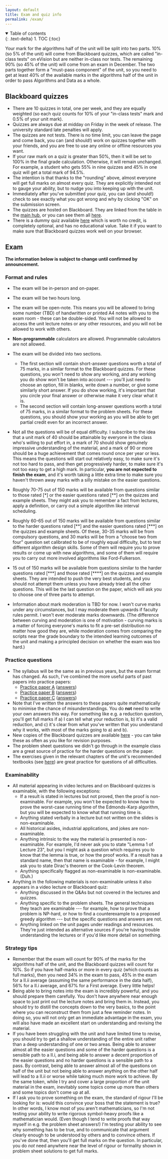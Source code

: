 ```yaml
---
layout: default
title: Exam and quiz info
permalink: /exam/
---
```

<details open markdown="block">
<summary>
Table of contents
</summary>
{: .text-delta}
1. TOC
{:toc}
</details>

Your mark for the algorithms half of the unit will be split into two parts. 10% (so 5% of the unit) will come from Blackboard quizzes, which are called "in-class tests" on eVision but are neither in-class nor tests. The remaining 90% (so 45% of the unit) will come from an exam in December. The two parts together form a "must-pass component" of the unit, so you need to get at least 40% of the available marks in the algorithms half of the unit in order to pass Algorithms and Data as a whole.

## Blackboard quizzes

* There are 10 quizzes in total, one per week, and they are equally weighted (so each quiz counts for 10% of your "in-class tests" mark and 0.5% of your unit mark).
* Quizzes are always due at midday on Friday in the week of release. The university standard late penalties will apply.
* The quizzes are not tests. There is no time limit, you can leave the page and come back, you can (and should!) work on quizzes together with your friends, and you are free to use any online or offline resources you want.
* If your raw mark on a quiz is greater than 50%, then it will be set to 100% in the final grade calculation. Otherwise, it will remain unchanged. For example, a student who gets 55% in nine quizzes and 45% in one quiz will get a total mark of 94.5%.
* The intention is that thanks to the "rounding" above, almost everyone will get full marks on almost every quiz. They are explicitly intended not to gauge your ability, but to nudge you into keeping up with the unit.
* Immediately after you've submitted your quiz, you can (and should!) check to see exactly what you got wrong and why by clicking "OK" on the submission screen.
* The quizzes are hosted on Blackboard. They are linked from the table in the [main hub](../), or you can see them all [here](https://www.ole.bris.ac.uk/webapps/blackboard/content/listContentEditable.jsp?content_id=_8045548_1&course_id=_257213_1&mode=reset).
* There is a dummy quiz available [here](https://www.ole.bris.ac.uk/webapps/blackboard/content/launchAssessment.jsp?course_id=_257213_1&content_id=_8276194_1&mode=cpview) which is worth no credit, is completely optional, and has no educational value. Take it if you want to make sure that Blackboard quizzes work well on your browser. 

## Exam

**The information below is subject to change until confirmed by announcement.** 

### Format and rules

* The exam will be in-person and on-paper.

* The exam will be two hours long.

* The exam will be open-note. This means you will be allowed to bring some number (TBD) of handwritten or printed A4 notes with you to the exam room - these can be double-sided. You will not be allowed to access the unit lecture notes or any other resources, and you will not be allowed to work with others.

* **Non-programmable** calculators are allowed. Programmable calculators are not allowed.

* The exam will be divided into two sections. 
   * The first section will contain short-answer questions worth a total of 75 marks, in a similar format to the Blackboard quizzes. For these questions, you won't need to show any working, and any working you do show won't be taken into account --- you'll just need to choose an option, fill in blanks, write down a number, or give some similarly short answer. If you do show working, it's important that you circle your final answer or otherwise make it very clear what it is. 
   * The second section will contain long-answer questions worth a total of 75 marks, in a similar format to the problem sheets. For these questions, you should show your working as you will be able to get partial credit even for an incorrect answer. 

* Not all the questions will be of equal difficulty. I subscribe to the idea that a unit mark of 40 should be attainable by everyone in the class who's willing to put effort in, a mark of 70 should show genuinely impressive understanding of the material, and a mark of 90 or more should be a huge achievement that comes round once per year or less. This means the questions will start out relatively easy, to make sure it's not too hard to pass, and then get progressively harder, to make sure it's not too easy to get a high mark. In particular, **you are not expected to finish the exam**, and it's worth taking a little extra time to make sure you haven't thrown away marks with a silly mistake on the easier questions.

* Roughly 70-75 out of 150 marks will be available from questions similar to those rated [\*] or the easier questions rated [\*\*] on the quizzes and example sheets. They might ask you to remember a fact from lectures, apply a definition, or carry out a simple algorithm like interval scheduling.
* Roughly 60-65 out of 150 marks will be available from questions similar to the harder questions rated [\*\*] and the easier questions rated [\*\*\*] on the quizzes and example sheets. Of these, 30-35 marks will be from compulsory questions, and 30 marks will be from a "choose two from four" question set calibrated to be of roughly equal difficulty, but to test different algorithm design skills. Some of them will require you to prove results or come up with new algorithms, and some of them will require you to carry out more involved algorithms like Ford-Fulkerson. 
* 15 out of 150 marks will be available from questions similar to the harder questions rated [\*\*\*] and those rated [\*\*\*\*] on the quizzes and example sheets. They are intended to push the very best students, and you should not attempt them unless you have already tried all the other questions. This will be the last question on the paper, which will ask you to choose one of three parts to attempt. 

* Information about mark moderation is TBD for now. I won't curve marks under any circumstances, but I may moderate them upwards if faculty rules permit. I won't ever moderate marks downwards. (The difference between curving and moderation is one of motivation - curving marks is a matter of forcing everyone's marks to fit a pre-set distribution no matter how good they are, while moderation comes from comparing the scripts near the grade boundary to the intended learning outcomes of the unit and making a principled decision on whether the exam was too hard.)

### Practice questions

* The syllabus will be the same as in previous years, but the exam format has changed. As such, I've combined the more useful parts of past papers into practice papers:
  * [Practice paper A](../exam/paper-A.pdf) ([answers](../exam/paper-A-answers.pdf))
  * [Practice paper B](../exam/paper-B.pdf) ([answers](../exam/paper-B-answers.pdf))
  * [Practice paper C](../exam/paper-C.pdf) ([answers](../exam/paper-C-answers.pdf))
* Note that I've written the answers to these papers quite mathematically to minimise the chance of misunderstandings. You do **not** need to write your own answers this way. For something like e.g. a reduction question, you'll get full marks if a) I can tell what your reduction is, b) it's a valid reduction, and c) it's clear from what you've written that you understand why it works, with most of the marks going to a) and b).
* New copies of the Blackboard quizzes are available [here](https://www.ole.bris.ac.uk/webapps/blackboard/content/listContentEditable.jsp?content_id=_8045551_1&course_id=_257213_1&mode=reset) - you can take these as often as you like for revision purposes.
* The problem sheet questions we didn't go through in the example class are a great source of practice for the harder questions on the paper.
* The exercises given in the relevant chapters of the unit's recommended textbooks (see [here](../readings)) are great practice for questions of all difficulties.

### Examinability

* All material appearing in video lectures and on Blackboard quizzes is examinable, with the following exceptions:
  * If a result is stated in lectures but not proved, then the proof is non-examinable. For example, you won't be expected to know how to prove the worst-case running time of the Edmonds-Karp algorithm, but you will be expected to know what that running time is.
  * Anything stated verbally in a lecture but not written on the slides is non-examinable.
  * All historical asides, industrial applications, and jokes are non-examinable.
  * Anything intrinsic to the way the material is presented is non-examinable. For example, I'd never ask you to state "Lemma 1 of Lecture 23", but you I might ask a question which requires you to know that the lemma is true, or how the proof works. If a result has a standard name, then that name is examinable - for example, I might ask you to state Dirac's theorem or the Cook-Levin theorem. 
  * Anything specifically flagged as non-examinable is non-examinable. (Duh.)
* Anything in the following materials is non-examinable unless it also appears in a video lecture or Blackboard quiz:
  * Anything discussed in the Q&As but not covered in the lectures and quizzes.
  * Anything specific to the problem sheets. The general techniques they teach are examinable --- for example, how to prove that a problem is NP-hard, or how to find a counterexample to a proposed greedy algorithm --- but the specific questions and answers are not.
  * Anything linked on the unit pages under readings and resources. They're just intended as alternative sources if you're having trouble understanding the lectures or if you'd like more detail on something.

### Strategy tips

* Remember that the exam will count for 90% of the marks for the algorithms half of the unit, and the Blackboard quizzes will count for 10%. So if you have half-marks or more in every quiz (which counts as full marks), then you need 34% in the exam to pass, 45% in the exam for a II.ii average (assuming the same performance in the data half), 56% for a II.i average, and 67% for a First average. Every little helps! 
* Being able to bring notes into the exam is incredibly powerful, and you should prepare them carefully. You don't have anywhere near enough space to just print out the lecture notes and bring them in. Instead, you should try to distill the concepts down to the very basics, to the point where you can reconstruct them from just a few reminder notes. In doing so, you will not only get an immediate advantage in the exam, you will also have made an excellent start on understanding and revising the material. 
* If you have been struggling with the unit and have limited time to revise, you should try to get a shallow understanding of the entire unit rather than a deep understanding of one or two areas. Being able to answer almost all the easier questions and some of the harder questions is a sensible path to a II.i, and being able to answer a decent proportion of the easier questions and no harder questions is a sensible path to a pass. By contrast, being able to answer almost all of the questions on half of the unit but not being able to answer anything on the other half will lead to a II.ii or worse while taking much more work to achieve. By the same token, while I try and cover a large proportion of the unit material in the exam, inevitably some topics come up more than others and some topics don't come up at all. 
* If I ask you to prove something on the exam, the standard of rigour I'll be looking for is: would this convince your boss that the statement is true? In other words, I know most of you aren't mathematicians, so I'm not testing your ability to write rigorous symbol-heavy proofs like a mathematician would. (Even though I tend to write proofs that way myself in e.g. the problem sheet answers!) I'm testing your ability to see why something has to be true, and to communicate that argument clearly enough to be understood by others and to convince others. If you've done that, then you'll get full marks on the question. In particular, you do *not* need anywhere near the level of rigour or formality shown in problem sheet solutions to get full marks. 